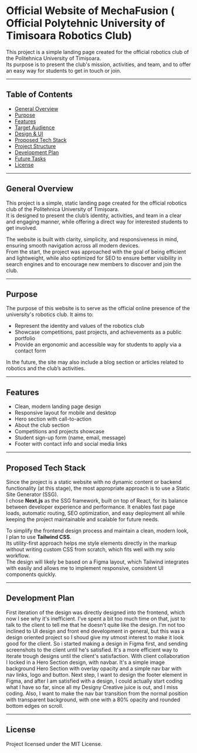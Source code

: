 # Official Website of MechaFusion ( Official Polytehnic University of Timisoara Robotics Club)

This project is a simple landing page created for the official robotics club of the Politehnica University of Timișoara.  
Its purpose is to present the club's mission, activities, and team, and to offer an easy way for students to get in touch or join.

---

## Table of Contents

- [General Overview](#general-overview)
- [Purpose](#purpose)
- [Features](#features)
- [Target Audience](#target-audience)
- [Design & UI](#design--ui)
- [Proposed Tech Stack](#proposed-tech-stack)
- [Project Structure](#project-structure)
- [Development Plan](#development-plan)
- [Future Tasks](#future-tasks)
- [License](#license)

---

## General Overview

This project is a simple, static landing page created for the official robotics club of the Politehnica University of Timișoara.  
It is designed to present the club’s identity, activities, and team in a clear and engaging manner, while offering a direct way for interested students to get involved.

The website is built with clarity, simplicity, and responsiveness in mind, ensuring smooth navigation across all modern devices.  
From the start, the project was approached with the goal of being efficient and lightweight, while also optimized for SEO to ensure better visibility in search engines and to encourage new members to discover and join the club.

---

## Purpose

The purpose of this website is to serve as the official online presence of the university's robotics club. It aims to:

- Represent the identity and values of the robotics club
- Showcase competitions, past projects, and achievements as a public portfolio
- Provide an ergonomic and accessible way for students to apply via a contact form

In the future, the site may also include a blog section or articles related to robotics and the club’s activities.

---

## Features

- Clean, modern landing page design
- Responsive layout for mobile and desktop
- Hero section with call-to-action
- About the club section
- Competitions and projects showcase
- Student sign-up form (name, email, message)
- Footer with contact info and social media links

---

## Proposed Tech Stack

Since the project is a static website with no dynamic content or backend functionality (at this stage), the most appropriate approach is to use a Static Site Generator (SSG).  
I chose **Next.js** as the SSG framework, built on top of React, for its balance between developer experience and performance. It enables fast page loads, automatic routing, SEO optimization, and easy deployment all while keeping the project maintainable and scalable for future needs.

To simplify the frontend design process and maintain a clean, modern look, I plan to use **Tailwind CSS**.  
Its utility-first approach helps me style elements directly in the markup without writing custom CSS from scratch, which fits well with my solo workflow.  
The design will likely be based on a Figma layout, which Tailwind integrates with easily and allows me to implement responsive, consistent UI components quickly.

---

## Development Plan

First iteration of the design was directly designed into the frontend, which now I see why it's inefficient. I've spent a bit too much time on that, just to talk to the client to tell me that he doesn't quite like the design. I'm not too inclined to UI design and front end development in general, but this was a design oriented project so I shoud give my utmost interest to make it look good for the client. So i started making a design in Figma first, and sending screenshots to the client until he's satisfied. It's a more efficient way to iterate trough designs until the client's satisfaction. With client collaboration I locked in a Hero Section design, with navbar. It's a simple image background Hero Section with overlay opacity and a simple nav bar with nav links, logo and button.
Next step, I want to design the footer element in Figma, and after I am satisfied with a design, I could actually start coding what I have so far, since all my Designy Creative juice is out, and I miss coding. Also, I want to make the nav bar transition from the normal position with transparent background, with one with a 80% opacity and rounded bottom edges on scroll.

---

## License

Project licensed under the MIT License.
